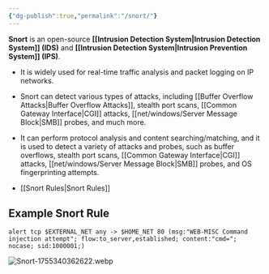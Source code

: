 ```yaml
---
{"dg-publish":true,"permalink":"/snort/"}
---
```



**Snort** is an open-source **[[Intrusion Detection System\|Intrusion Detection System]] (IDS)** and **[[Intrusion Detection System\|Intrusion Prevention System]] (IPS)**.
- It is widely used for real-time traffic analysis and packet logging on IP networks.
- Snort can detect various types of attacks, including [[Buffer Overflow Attacks\|Buffer Overflow Attacks]], stealth port scans, [[Common Gateway Interface\|CGI]] attacks, [[net/windows/Server Message Block\|SMB]] probes, and much more.
- It can perform protocol analysis and content searching/matching, and it is used to detect a variety of attacks and probes, such as buffer overflows, stealth port scans, [[Common Gateway Interface\|CGI]] attacks, [[net/windows/Server Message Block\|SMB]] probes, and OS fingerprinting attempts.

- [[Snort Rules\|Snort Rules]]

## Example Snort Rule

```
alert tcp $EXTERNAL_NET any -> $HOME_NET 80 (msg:"WEB-MISC Command injection attempt"; flow:to_server,established; content:"cmd="; nocase; sid:1000001;)
```

![Snort-1755340362622.webp](/img/user/Snort-1755340362622.webp)